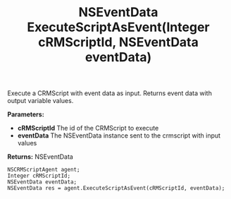 ﻿---
uid: crmscript_ref_NSCRMScriptAgent_ExecuteScriptAsEvent
title: NSEventData ExecuteScriptAsEvent(Integer cRMScriptId, NSEventData eventData)
intellisense: NSCRMScriptAgent.ExecuteScriptAsEvent
keywords: NSCRMScriptAgent, ExecuteScriptAsEvent
so.topic: reference
---

Execute a CRMScript with event data as input. Returns event data with output variable values.

**Parameters:**
 - **cRMScriptId** The id of the CRMScript to execute
 - **eventData** The NSEventData instance sent to the crmscript with input values

**Returns:** NSEventData

```crmscript
NSCRMScriptAgent agent;
Integer cRMScriptId;
NSEventData eventData;
NSEventData res = agent.ExecuteScriptAsEvent(cRMScriptId, eventData);
```

